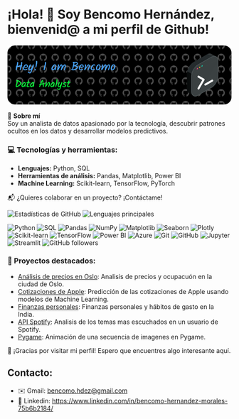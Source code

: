 # ¡Hola! 👋 Soy Bencomo Hernández, bienvenid@ a mi perfil de Github!

![Banner](github-header-image.png) 

🎯 **Sobre mí**  
Soy un analista de datos apasionado por la tecnología, descubrir patrones ocultos en los datos y desarrollar modelos predictivos.  

### 💻 Tecnologías y herramientas:
- **Lenguajes:** Python, SQL  
- **Herramientas de análisis:** Pandas, Matplotlib, Power BI  
- **Machine Learning:** Scikit-learn, TensorFlow, PyTorch   

📬 ¿Quieres colaborar en un proyecto? ¡Contáctame!

![Estadísticas de GitHub](https://github-readme-stats.vercel.app/api?username=Bhdezm&show_icons=true&theme=radical)
![Lenguajes principales](https://github-readme-stats.vercel.app/api/top-langs/?username=Bhdezm&layout=compact&theme=radical)

![Python](https://img.shields.io/badge/Python-3776AB?style=for-the-badge&logo=python&logoColor=white) ![SQL](https://img.shields.io/badge/SQL-CC2927?style=for-the-badge&logo=microsoft-sql-server&logoColor=white) ![Pandas](https://img.shields.io/badge/Pandas-150458?style=for-the-badge&logo=pandas&logoColor=white) ![NumPy](https://img.shields.io/badge/NumPy-013243?style=for-the-badge&logo=numpy&logoColor=white) ![Matplotlib](https://img.shields.io/badge/Matplotlib-11557C?style=for-the-badge&logo=plotly&logoColor=white) ![Seaborn](https://img.shields.io/badge/Seaborn-4B8BBE?style=for-the-badge&logo=python&logoColor=white) ![Plotly](https://img.shields.io/badge/PLOTLY-blue) ![Scikit-learn](https://img.shields.io/badge/Scikit--learn-F7931E?style=for-the-badge&logo=scikit-learn&logoColor=white) ![TensorFlow](https://img.shields.io/badge/TensorFlow-FF6F00?style=for-the-badge&logo=tensorflow&logoColor=white) ![Power BI](https://img.shields.io/badge/Power%20BI-F2C811?style=for-the-badge&logo=powerbi&logoColor=white) ![Azure](https://img.shields.io/badge/Microsoft%20Azure-0078D4?style=for-the-badge&logo=microsoft-azure&logoColor=white) ![Git](https://img.shields.io/badge/Git-F05032?style=for-the-badge&logo=git&logoColor=white) ![GitHub](https://img.shields.io/badge/GitHub-181717?style=for-the-badge&logo=github&logoColor=white) ![Jupyter](https://img.shields.io/badge/Jupyter-F37626?style=for-the-badge&logo=jupyter&logoColor=white) ![Streamlit](https://img.shields.io/badge/Streamlit-FF4B4B?style=for-the-badge&logo=streamlit&logoColor=white) ![GitHub followers](https://img.shields.io/github/followers/tuusuario?style=social)

### 🚀 Proyectos destacados:
- [Análisis de precios en Oslo](https://github.com/Bhdezm/Airbnb-Oslo): Analisis de precios y ocupacuón en la ciudad de Oslo.
- [Cotizaciones de Apple](https://github.com/Bhdezm/Apple-Project): Predicción de las cotizaciones de Apple usando modelos de Machine Learning.
- [Finanzas personales](https://github.com/jduro99/Proyecto_final): Finanzas personales y hábitos de gasto en la India.
- [API Spotify](https://github.com/Bhdezm/Spotify): Analisis de los temas mas escuchados en un usuario de Spotify.
- [Pygame](https://github.com/Bhdezm/pygame): Animación de una secuencia de imagenes en Pygame.

🙏 ¡Gracias por visitar mi perfil! Espero que encuentres algo interesante aquí.  

## Contacto:
- ✉️ Gmail: bencomo.hdez@gmail.com
- 📩 Linkedin: https://www.linkedin.com/in/bencomo-hernandez-morales-75b6b2184/
